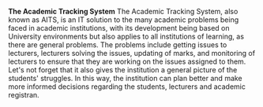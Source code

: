 

**The Academic Tracking System**
The Academic Tracking System, also known as AITS, is an IT solution to the many academic problems being faced in academic institutions, with its development being based on University environments
but also applies to all institutions of learning, as there are general problems. The problems include getting issues to lecturers, lecturers solving the issues, updating of marks, and monitoring of 
lecturers to ensure that they are working on the issues assigned to them. Let's not forget that it also gives the institution a general picture of the students' struggles. In this way, the institution can plan better and make more informed decisions regarding the students, lecturers
and academic registran.


